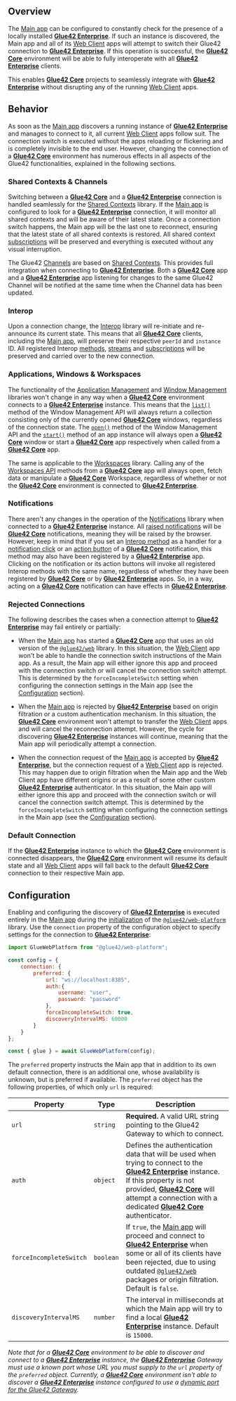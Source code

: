 ## Overview

The [Main app](../../developers/core-concepts/web-platform/overview/index.html) can be configured to constantly check for the presence of a locally installed [**Glue42 Enterprise**](https://glue42.com/enterprise/). If such an instance is discovered, the Main app and all of its [Web Client](../../developers/core-concepts/web-client/overview/index.html) apps will attempt to switch their Glue42 connection to [**Glue42 Enterprise**](https://glue42.com/enterprise/). If this operation is successful, the [**Glue42 Core**](https://glue42.com/core/) environment will be able to fully interoperate with all [**Glue42 Enterprise**](https://glue42.com/enterprise/) clients.

This enables [**Glue42 Core**](https://glue42.com/core/) projects to seamlessly integrate with [**Glue42 Enterprise**](https://glue42.com/enterprise/) without disrupting any of the running [Web Client](../../developers/core-concepts/web-client/overview/index.html) apps.

## Behavior

As soon as the [Main app](../../developers/core-concepts/web-platform/overview/index.html) discovers a running instance of [**Glue42 Enterprise**](https://glue42.com/enterprise/) and manages to connect to it, all current [Web Client](../../developers/core-concepts/web-client/overview/index.html) apps follow suit. The connection switch is executed without the apps reloading or flickering and is completely invisible to the end user. However, changing the connection of a [**Glue42 Core**](https://glue42.com/core/) environment has numerous effects in all aspects of the Glue42 functionalities, explained in the following sections.

### Shared Contexts & Channels

Switching between a [**Glue42 Core**](https://glue42.com/core/) and a [**Glue42 Enterprise**](https://glue42.com/enterprise/) connection is handled seamlessly for the [Shared Contexts](../../capabilities/data-sharing-between-apps/shared-contexts/index.html) library. If the [Main app](../../developers/core-concepts/web-platform/overview/index.html) is configured to look for a [**Glue42 Enterprise**](https://glue42.com/enterprise/) connection, it will monitor all shared contexts and will be aware of their latest state. Once a connection switch happens, the Main app will be the last one to reconnect, ensuring that the latest state of all shared contexts is restored. All shared context [subscriptions](../../capabilities/data-sharing-between-apps/shared-contexts/index.html#subscribing_for_context_updates) will be preserved and everything is executed without any visual interruption.

The Glue42 [Channels](../../capabilities/data-sharing-between-apps/channels/index.html) are based on [Shared Contexts](../../capabilities/data-sharing-between-apps/shared-contexts/index.html). This provides full integration when connecting to [**Glue42 Enterprise**](https://glue42.com/enterprise/). Both a [**Glue42 Core**](https://glue42.com/core/) app and a [**Glue42 Enterprise**](https://glue42.com/enterprise/) app listening for changes to the same Glue42 Channel will be notified at the same time when the Channel data has been updated.

### Interop

Upon a connection change, the [Interop](../../capabilities/data-sharing-between-apps/interop/index.html) library will re-initiate and re-announce its current state. This means that all [**Glue42 Core**](https://glue42.com/core/) clients, including the [Main app](../../developers/core-concepts/web-platform/overview/index.html), will preserve their respective `peerId` and `instance` ID. All registered Interop [methods](../../capabilities/data-sharing-between-apps/interop/index.html#method_registration), [streams](../../capabilities/data-sharing-between-apps/interop/index.html#publishing_stream_data) and [subscriptions](../../capabilities/data-sharing-between-apps/interop/index.html#consuming_stream_data) will be preserved and carried over to the new connection.

### Applications, Windows & Workspaces

The functionality of the [Application Management](../../capabilities/application-management/index.html) and [Window Management](../../capabilities/windows/window-management/index.html) libraries won't change in any way when a [**Glue42 Core**](https://glue42.com/core/) environment connects to a [**Glue42 Enterprise**](https://glue42.com/enterprise/) instance. This means that the [`list()`](../../reference/core/latest/windows/index.html#API-list) method of the Window Management API will always return a collection consisting only of the currently opened [**Glue42 Core**](https://glue42.com/core/) windows, regardless of the connection state. The [`open()`](../../reference/core/latest/windows/index.html#API-open) method of the Window Management API and the [`start()`](../../reference/core/latest/appmanager/index.html#Application-start) method of an app instance will always open a [**Glue42 Core**](https://glue42.com/core/) window or start a [**Glue42 Core**](https://glue42.com/core/) app respectively when called from a [**Glue42 Core**](https://glue42.com/core/) app.

The same is applicable to the [Workspaces](../../capabilities/windows/workspaces/overview/index.html) library. Calling any of the [Workspaces API](../../reference/core/latest/workspaces/index.html#API) methods from a [**Glue42 Core**](https://glue42.com/core/) app will always open, fetch data or manipulate a [**Glue42 Core**](https://glue42.com/core/) Workspace, regardless of whether or not the [**Glue42 Core**](https://glue42.com/core/) environment is connected to [**Glue42 Enterprise**](https://glue42.com/enterprise/).

### Notifications

There aren't any changes in the operation of the [Notifications](../../capabilities/notifications/setup/index.html) library when connected to a [**Glue42 Enterprise**](https://glue42.com/enterprise/) instance. All [raised notifications](../../capabilities/notifications/notifications-api/index.html#raising_notifications) will be [**Glue42 Core**](https://glue42.com/core/) notifications, meaning they will be raised by the browser. However, keep in mind that if you set an [Interop method](../../capabilities/data-sharing-between-apps/interop/index.html#method_registration) as a handler for a [notification click](../../capabilities/notifications/notifications-api/index.html#notification_click-interop_click_handler) or an [action button](../../capabilities/notifications/notifications-api/index.html#notification_actions) of a [**Glue42 Core**](https://glue42.com/core/) notification, this method may also have been registered by a [**Glue42 Enterprise**](https://glue42.com/enterprise/) app. Clicking on the notification or its action buttons will invoke all registered Interop methods with the same name, regardless of whether they have been registered by [**Glue42 Core**](https://glue42.com/core/) or by [**Glue42 Enterprise**](https://glue42.com/enterprise/) apps. So, in a way, acting on a [**Glue42 Core**](https://glue42.com/core/) notification can have effects in [**Glue42 Enterprise**](https://glue42.com/enterprise/).

### Rejected Connections

The following describes the cases when a connection attempt to [**Glue42 Enterprise**](https://glue42.com/enterprise/) may fail entirely or partially:

- When the [Main app](../../developers/core-concepts/web-platform/overview/index.html) has started a [**Glue42 Core**](https://glue42.com/core/) app that uses an old version of the [`@glue42/web`](https://www.npmjs.com/package/@glue42/web) library. In this situation, the [Web Client](../../developers/core-concepts/web-client/overview/index.html) app won't be able to handle the connection switch instructions of the Main app. As a result, the Main app will either ignore this app and proceed with the connection switch or will cancel the connection switch attempt. This is determined by the `forceIncompleteSwitch` setting when configuring the connection settings in the Main app (see the [Configuration](#configuration) section).

- When the [Main app](../../developers/core-concepts/web-platform/overview/index.html) is rejected by [**Glue42 Enterprise**](https://glue42.com/enterprise/) based on origin filtration or a custom authentication mechanism. In this situation, the [**Glue42 Core**](https://glue42.com/core/) environment won't attempt to transfer the [Web Client](../../developers/core-concepts/web-client/overview/index.html) apps and will cancel the reconnection attempt. However, the cycle for discovering [**Glue42 Enterprise**](https://glue42.com/enterprise/) instances will continue, meaning that the Main app will periodically attempt a connection.

- When the connection request of the [Main app](../../developers/core-concepts/web-platform/overview/index.html) is accepted by [**Glue42 Enterprise**](https://glue42.com/enterprise/), but the connection request of a [Web Client](../../developers/core-concepts/web-client/overview/index.html) app is rejected. This may happen due to origin filtration when the Main app and the Web Client app have different origins or as a result of some other custom [**Glue42 Enterprise**](https://glue42.com/enterprise/) authenticator. In this situation, the Main app will either ignore this app and proceed with the connection switch or will cancel the connection switch attempt. This is determined by the `forceIncompleteSwitch` setting when configuring the connection settings in the Main app (see the [Configuration](#configuration) section).

### Default Connection

If the [**Glue42 Enterprise**](https://glue42.com/enterprise/) instance to which the [**Glue42 Core**](https://glue42.com/core/) environment is connected disappears, the [**Glue42 Core**](https://glue42.com/core/) environment will resume its default state and all [Web Client](../../developers/core-concepts/web-client/overview/index.html) apps will fall back to the default [**Glue42 Core**](https://glue42.com/core/) connection to their respective Main app.

## Configuration

Enabling and configuring the discovery of [**Glue42 Enterprise**](https://glue42.com/enterprise/) is executed entirely in the [Main app](../../developers/core-concepts/web-platform/overview/index.html) during the [initialization](../../developers/core-concepts/web-platform/setup/index.html#initialization) of the [`@glue42/web-platform`](https://www.npmjs.com/package/@glue42/web-platform) library. Use the `connection` property of the configuration object to specify settings for the connection to [**Glue42 Enterprise**](https://glue42.com/enterprise/):

```javascript
import GlueWebPlatform from "@glue42/web-platform";

const config = {
    connection: {
        preferred: {
            url: "ws://localhost:8385",
            auth:{
                username: "user",
                password: "password"
            },
            forceIncompleteSwitch: true,
            discoveryIntervalMS: 60000
        }
    }
};

const { glue } = await GlueWebPlatform(config);
```

The `preferred` property instructs the Main app that in addition to its own default connection, there is an additional one, whose availability is unknown, but is preferred if available. The `preferred` object has the following properties, of which only `url` is required:

| Property | Type | Description |
|----------|------|-------------|
| `url` | `string` | **Required.** A valid URL string pointing to the Glue42 Gateway to which to connect. |
| `auth` | `object` | Defines the authentication data that will be used when trying to connect to the [**Glue42 Enterprise**](https://glue42.com/enterprise/) instance. If this property is not provided, [**Glue42 Core**](https://glue42.com/core/) will attempt a connection with a dedicated [**Glue42 Core**](https://glue42.com/core/) authenticator. |
| `forceIncompleteSwitch` | `boolean` | If `true`, the [Main app](../../developers/core-concepts/web-platform/overview/index.html) will proceed and connect to [**Glue42 Enterprise**](https://glue42.com/enterprise/) when some or all of its clients have been rejected, due to using outdated [`@glue42/web`](https://www.npmjs.com/package/@glue42/web) packages or origin filtration. Default is `false`. |
| `discoveryIntervalMS` | `number` | The interval in milliseconds at which the Main app will try to find a local [**Glue42 Enterprise**](https://glue42.com/enterprise/) instance. Default is `15000`. |

*Note that for a [**Glue42 Core**](https://glue42.com/core/) environment to be able to discover and connect to a [**Glue42 Enterprise**](https://glue42.com/enterprise/) instance, the [**Glue42 Enterprise**](https://glue42.com/enterprise/) Gateway must use a known port whose URL you must supply to the `url` property of the `preferred` object. Currently, a [**Glue42 Core**](https://glue42.com/core/) environment isn't able to discover a [**Glue42 Enterprise**](https://glue42.com/enterprise/) instance configured to use a [dynamic port for the Glue42 Gateway](https://docs.glue42.com/developers/configuration/system/index.html#dynamic_gateway_port).*